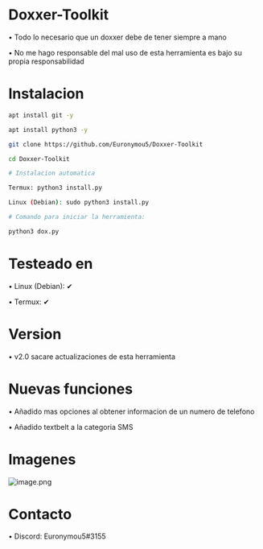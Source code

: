 # Doxxer-Toolkit
• Todo lo necesario que un doxxer debe de tener siempre a mano

• No me hago responsable del mal uso de esta herramienta es bajo su propia responsabilidad
# Instalacion
```bash
apt install git -y
```
```bash
apt install python3 -y
```
```bash
git clone https://github.com/Euronymou5/Doxxer-Toolkit
```
```bash
cd Doxxer-Toolkit
```
```bash
# Instalacion automatica

Termux: python3 install.py

Linux (Debian): sudo python3 install.py
```
```bash
# Comando para iniciar la herramienta:

python3 dox.py
```
# Testeado en
• Linux (Debian): ✔

• Termux: ✔
# Version
• v2.0 sacare actualizaciones de esta herramienta

# Nuevas funciones

• Añadido mas opciones al obtener informacion de un numero de telefono

• Añadido textbelt a la categoria SMS

# Imagenes
![image.png](https://github.com/Euronymou5/Doxxer-Toolkit/blob/main/.imagenes/imagen.png?raw=true)
# Contacto
• Discord: Euronymou5#3155
